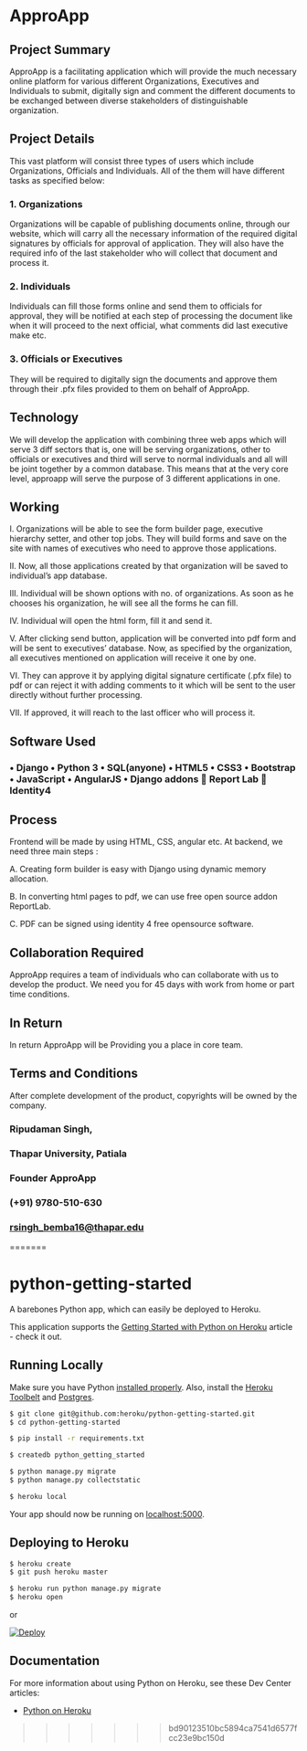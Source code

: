 # ApproApp

## Project Summary
ApproApp is a facilitating application which will provide the much necessary online platform for various different Organizations, Executives and Individuals to submit, digitally sign and comment the different documents to be exchanged between diverse stakeholders of distinguishable organization.

## Project Details
This vast platform will consist three types of users which include Organizations, Officials and Individuals. All of the them will have different tasks as specified below:


### 1.	Organizations
Organizations will be capable of publishing documents online, through our website, which will carry all the necessary information of the required digital signatures by officials for approval of application. They will also have the required info of the last stakeholder who will collect that document and process it.


### 2.	Individuals
Individuals can fill those forms online and send them to officials for approval, they will be notified at each step of processing the document like when it will proceed to the next official, what comments did last executive make etc.


### 3.	Officials or Executives
They will be required to digitally sign the documents and approve them through their .pfx files provided to them on behalf of ApproApp.


## Technology
We will develop the application with combining three web apps which will serve 3 diff sectors that is, one will be serving organizations, other to officials or executives and third will serve to normal individuals and all will be joint together by a common database. This means that at the very core level, approapp will serve the purpose of 3 different applications in one.


## Working
I.	Organizations will be able to see the form builder page, executive hierarchy setter, and other top jobs. They will build forms and save on the site with names of executives who need to approve those applications.

II.	Now, all those applications created by that organization will be saved to  individual’s app database. 

III. Individual will be shown options with no. of organizations. As soon as he chooses his organization, he will see all the forms he can fill. 

IV.	Individual will open the html form,  fill it and send it. 

V.	After clicking send button, application will be converted into pdf form and will be sent to executives’ database. Now, as specified by the organization, all executives mentioned on application will receive it one by one.

VI.	They can approve it by applying digital signature certificate (.pfx file) to pdf or can reject it with adding comments to it which will be sent to the user directly without further processing.

VII. If approved, it will reach to the last officer who will process it.

## Software Used
### •	Django •	Python 3 •	SQL(anyone) •	HTML5 •	CSS3 •	Bootstrap •	JavaScript •	AngularJS •	Django addons 	Report Lab 	Identity4

## Process
Frontend will be made by using HTML, CSS, angular etc. At backend, we need three main steps : 

A.	Creating form builder is easy with Django using dynamic memory allocation. 

B.	In converting html pages to pdf, we can use free open source addon ReportLab. 

C.	PDF can be signed using identity 4 free opensource software.


## Collaboration Required
ApproApp requires a team of individuals who can collaborate with us to develop the product. We need you for 45 days with work from home or part time conditions.


## In Return
In return ApproApp will be Providing you a place in core team.


## Terms and Conditions
After complete development of the product, copyrights will be owned by the company.



### Ripudaman Singh,
### Thapar University, Patiala
### Founder ApproApp
### (+91) 9780-510-630
### rsingh_bemba16@thapar.edu


=======
# python-getting-started

A barebones Python app, which can easily be deployed to Heroku.

This application supports the [Getting Started with Python on Heroku](https://devcenter.heroku.com/articles/getting-started-with-python) article - check it out.

## Running Locally

Make sure you have Python [installed properly](http://install.python-guide.org).  Also, install the [Heroku Toolbelt](https://toolbelt.heroku.com/) and [Postgres](https://devcenter.heroku.com/articles/heroku-postgresql#local-setup).

```sh
$ git clone git@github.com:heroku/python-getting-started.git
$ cd python-getting-started

$ pip install -r requirements.txt

$ createdb python_getting_started

$ python manage.py migrate
$ python manage.py collectstatic

$ heroku local
```

Your app should now be running on [localhost:5000](http://localhost:5000/).


## Deploying to Heroku

```sh
$ heroku create
$ git push heroku master

$ heroku run python manage.py migrate
$ heroku open
```
or

[![Deploy](https://www.herokucdn.com/deploy/button.png)](https://heroku.com/deploy)


## Documentation

For more information about using Python on Heroku, see these Dev Center articles:

- [Python on Heroku](https://devcenter.heroku.com/categories/python)
>>>>>>> bd90123510bc5894ca7541d6577fcc23e9bc150d
